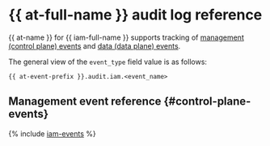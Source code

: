 # {{ at-full-name }} audit log reference

{{ at-name }} for {{ iam-full-name }} supports tracking of [management (control plane) events](../audit-trails/concepts/format.md) and [data (data plane) events](../audit-trails/concepts/format-data-plane.md).

The general view of the `event_type` field value is as follows:

```text
{{ at-event-prefix }}.audit.iam.<event_name>
```

## Management event reference {#control-plane-events}

{% include [iam-events](../_includes/audit-trails/events/iam-events.md) %}
